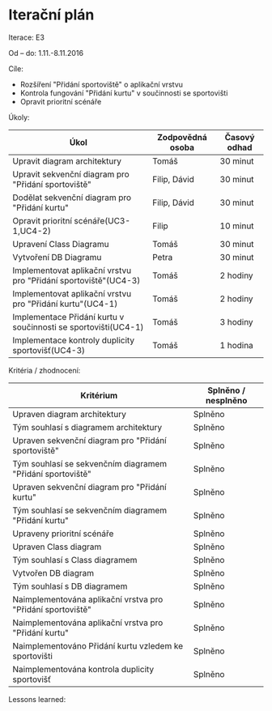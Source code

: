 <h1>Iterační plán</h1>
Iterace: E3  

Od – do: 1.11.-8.11.2016


Cíle:
- Rozšíření "Přidání sportoviště" o aplikační vrstvu
- Kontrola fungování "Přidání kurtu" v součinnosti se sportovišti
- Opravit prioritní scénáře 

Úkoly:

|Úkol|	Zodpovědná osoba|	Časový odhad|
|---|---|---|
|Upravit diagram architektury|Tomáš|30 minut|Splněno
|Upravit sekvenční diagram pro "Přidání sportoviště"|Filip, Dávid|30 minut|
|Dodělat sekvenční diagram pro "Přidání kurtu"|Filip, Dávid|30 minut|
|Opravit prioritní scénáře(UC3-1,UC4-2)|Filip|10 minut|
|Upravení Class Diagramu|Tomáš|30 minut|
|Vytvoření DB Diagramu|Petra|30 minut|
|Implementovat aplikační vrstvu pro "Přidání sportoviště"(UC4-3)|Tomáš|2 hodiny|Splněno
|Implementovat aplikační vrstvu pro "Přidání kurtu"(UC4-1)|Tomáš|2 hodiny|Splněno
|Implementace Přidání kurtu v součinnosti se sportovišti(UC4-1)|Tomáš|3 hodiny|Splněno
|Implementace kontroly duplicity sportovišť(UC4-3)|Tomáš|1 hodina|Splněno


Kritéria / zhodnocení:

|Kritérium	|Splněno / nesplněno|
|---|---|
|Upraven diagram architektury|Splněno|
|Tým souhlasí s diagramem architektury|Splněno|
|Upraven sekvenční diagram pro "Přidání sportoviště"|Splněno|
|Tým souhlasí se sekvenčním diagramem "Přidání sportoviště"|Splněno|
|Upraven sekvenční diagram pro "Přidání kurtu"|Splněno|
|Tým souhlasí se sekvenčním diagramem "Přidání kurtu"|Splněno|
|Upraveny prioritní scénáře|Splněno|
|Upraven Class diagram|Splněno|
|Tým souhlasí s Class diagramem|Splněno|
|Vytvořen DB diagram|Splněno|
|Tým souhlasí s DB diagramem|Splněno|
|Naimplementována aplikační vrstva pro "Přidání sportoviště"|Splněno|
|Naimplementována aplikační vrstva pro "Přidání kurtu"|Splněno|
|Naimplementováno Přidání kurtu vzledem ke sportovišti|Splněno|
|Naimplementována kontrola duplicity sportovišť|Splněno|

Lessons learned:
